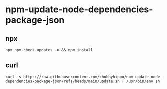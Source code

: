 # npm-update-node-dependencies-package-json
## npx
```shell
npx npm-check-updates -u && npm install
```
## curl
```shell
curl -s https://raw.githubusercontent.com/chubbyhippo/npm-update-node-dependencies-package-json/refs/heads/main/update.sh | /usr/bin/env sh
```
